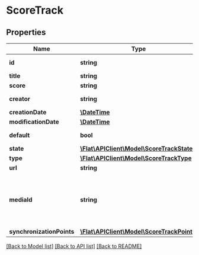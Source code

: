 # ScoreTrack

## Properties
Name | Type | Description | Notes
------------ | ------------- | ------------- | -------------
**id** | **string** | The unique identifier of the score track | [optional] 
**title** | **string** | Title of the track | [optional] 
**score** | **string** | The unique identifier of the score | [optional] 
**creator** | **string** | The unique identifier of the track creator | [optional] 
**creationDate** | [**\DateTime**](\DateTime.md) | The creation date of the track | [optional] 
**modificationDate** | [**\DateTime**](\DateTime.md) | The modification date of the track | [optional] 
**default** | **bool** | True if the track should be used as default audio source | [optional] 
**state** | [**\Flat\APIClient\Model\ScoreTrackState**](ScoreTrackState.md) |  | [optional] 
**type** | [**\Flat\APIClient\Model\ScoreTrackType**](ScoreTrackType.md) |  | [optional] 
**url** | **string** | The URL of the track | [optional] 
**mediaId** | **string** | The unique identifier of the track when hosted on an external service. For example, if the url is &#x60;https://www.youtube.com/watch?v&#x3D;dQw4w9WgXcQ&#x60;, &#x60;mediaId&#x60; will be &#x60;dQw4w9WgXcQ&#x60; | [optional] 
**synchronizationPoints** | [**\Flat\APIClient\Model\ScoreTrackPoint[]**](ScoreTrackPoint.md) |  | [optional] 

[[Back to Model list]](../README.md#documentation-for-models) [[Back to API list]](../README.md#documentation-for-api-endpoints) [[Back to README]](../README.md)


